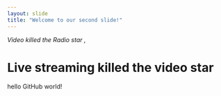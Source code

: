 ```yaml
---
layout: slide
title: "Welcome to our second slide!"
---
```

*Video killed the Radio star ,* 
# Live streaming killed the video star 
 hello GitHub world!
